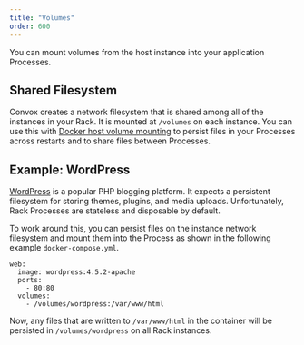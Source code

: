 ```yaml
---
title: "Volumes"
order: 600
---
```


You can mount volumes from the host instance into your application Processes.

## Shared Filesystem

Convox creates a network filesystem that is shared among all of the instances in your Rack. It is mounted at `/volumes` on each instance. You can use this with [Docker host volume mounting](https://docs.docker.com/v1.11/engine/userguide/containers/dockervolumes/#mount-a-host-directory-as-a-data-volume) to persist files in your Processes across restarts and to share files between Processes.

## Example: WordPress

[WordPress](https://wordpress.com/) is a popular PHP blogging platform. It expects a persistent filesystem for storing themes, plugins, and media uploads. Unfortunately, Rack Processes are stateless and disposable by default.

To work around this, you can persist files on the instance network filesystem and mount them into the Process as shown in the following example `docker-compose.yml`.

```
web:
  image: wordpress:4.5.2-apache
  ports:
    - 80:80
  volumes:
    - /volumes/wordpress:/var/www/html
```

Now, any files that are written to `/var/www/html` in the container will be persisted in `/volumes/wordpress` on all Rack instances.
